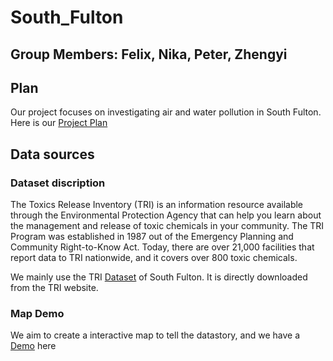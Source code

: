 # South_Fulton
## Group Members: Felix, Nika, Peter, Zhengyi
## Plan
Our project focuses on investigating air and water pollution in South Fulton. Here is our [Project Plan](https://github.com/2zOu2/North_Fulton/blob/main/Project%20Plan.xlsx)
## Data sources
### Dataset discription
The Toxics Release Inventory (TRI) is an information resource available through the Environmental Protection Agency that can help you learn about the management and release of toxic chemicals in your community. The TRI Program was established in 1987 out of the Emergency Planning and Community Right-to-Know Act. Today, there are over 21,000 facilities that report data to TRI nationwide, and it covers over 800 toxic chemicals. 

We mainly use the TRI [Dataset](https://github.com/2zOu2/South_Fulton/blob/main/South%20Fulton%20TRI%20data%202020-2022.csv) of South Fulton. It is directly downloaded from the TRI website.
### Map Demo
We aim to create a interactive map to tell the datastory, and we have a [Demo](https://github.com/2zOu2/South_Fulton/blob/main/pollution_map.html) here

